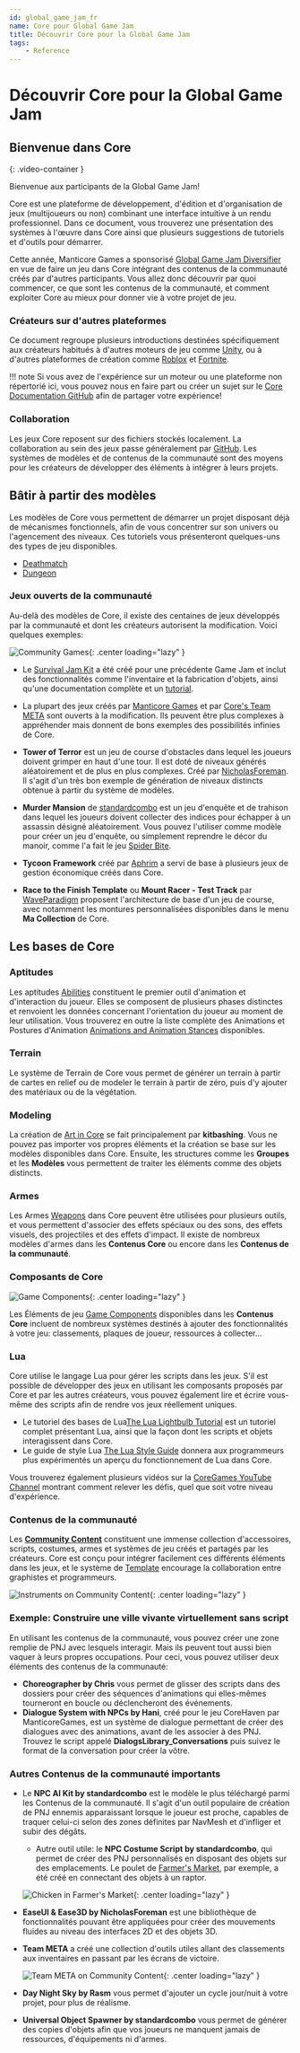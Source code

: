 ```yaml
---
id: global_game_jam_fr
name: Core pour Global Game Jam
title: Découvrir Core pour la Global Game Jam
tags:
    - Reference
---
```


# Découvrir Core pour la Global Game Jam

## Bienvenue dans Core

<lite-youtube videoid="fL6HMs9frgw" playlabel="GGJ Online (2021) Keynote and Theme Reveal Video"></lite-youtube>
{: .video-container }

Bienvenue aux participants de la Global Game Jam!

Core est une plateforme de développement, d'édition et d'organisation de jeux (multijoueurs ou non) combinant une interface intuitive à un rendu professionnel. Dans ce document, vous trouverez une présentation des systèmes à l'œuvre dans Core ainsi que plusieurs suggestions de tutoriels et d'outils pour démarrer.

Cette année, Manticore Games a sponsorisé [Global Game Jam Diversifier](https://globalgamejam.org/news/ggj-online-diversifiers) en vue de faire un jeu dans Core intégrant des contenus de la communauté créés par d'autres participants. Vous allez donc découvrir par quoi commencer, ce que sont les contenus de la communauté, et comment exploiter Core au mieux pour donner vie à votre projet de jeu.

### Créateurs sur d'autres plateformes

Ce document regroupe plusieurs introductions destinées spécifiquement aux créateurs habitués à d'autres moteurs de jeu comme [Unity](unity.md), ou à d'autres plateformes de création comme [Roblox](roblox.md) et [Fortnite](fortnite_creative.md).

!!! note
    Si vous avez de l'expérience sur un moteur ou une plateforme non répertorié ici, vous pouvez nous en faire part ou créer un sujet sur le [Core Documentation GitHub](https://github.com/ManticoreGamesInc/platform-documentation) afin de partager votre expérience!

### Collaboration

Les jeux Core reposent sur des fichiers stockés localement. La collaboration au sein des jeux passe généralement par [GitHub](github.md). Les systèmes de modèles et de contenus de la communauté sont des moyens pour les créateurs de développer des éléments à intégrer à leurs projets.

## Bâtir à partir des modèles

Les modèles de Core vous permettent de démarrer un projet disposant déjà de mécanismes fonctionnels, afin de vous concentrer sur son univers ou l'agencement des niveaux. Ces tutoriels vous présenteront quelques-uns des types de jeu disponibles.

- [Deathmatch](my_first_multiplayer_game.md)
- [Dungeon](first_game_rpg.md)

### Jeux ouverts de la communauté

Au-delà des modèles de Core, il existe des centaines de jeux développés par la communauté et dont les créateurs autorisent la modification. Voici quelques exemples:

![Community Games](../img/GGJ/GGJ_CommunityGames.png){: .center loading="lazy" }

- Le [Survival Jam Kit](survival_kit.md) a été créé pour une précédente Game Jam et inclut des fonctionnalités comme l'inventaire et la fabrication d'objets, ainsi qu'une documentation complète et un [tutorial](survival_tutorial.md).

- La plupart des jeux créés par [Manticore Games](https://www.coregames.com/user/37edf67a267b45bd8b93be513218b428) et par [Core's Team META](https://www.coregames.com/user/901b7628983c4c8db4282f24afeda57a) sont ouverts à la modification. Ils peuvent être plus complexes à appréhender mais donnent de bons exemples des possibilités infinies de Core.

- **Tower of Terror** est un jeu de course d'obstacles dans lequel les joueurs doivent grimper en haut d'une tour. Il est doté de niveaux générés aléatoirement et de plus en plus complexes. Créé par [NicholasForeman](https://medium.com/core-games/climbing-the-tower-90f9429f73e5). Il s'agit d'un très bon exemple de génération de niveaux distincts obtenue à partir du système de modèles.

- **Murder Mansion** de [standardcombo](https://www.coregames.com/user/b4c6e32137e54571814b5e8f27aa2fcd) est un jeu d'enquête et de trahison dans lequel les joueurs doivent collecter des indices pour échapper à un assassin désigné aléatoirement. Vous pouvez l'utiliser comme modèle pour créer un jeu d'enquête, ou simplement reprendre le décor du manoir, comme l'a fait le jeu [Spider Bite](https://www.coregames.com/games/bb231b/spider-bite).

- **Tycoon Framework** créé par [Aphrim](https://medium.com/core-games/a-rising-star-4db15f8709f4) a servi de base à plusieurs jeux de gestion économique créés dans Core.

- **Race to the Finish Template** ou **Mount Racer - Test Track** par [WaveParadigm](https://medium.com/core-games/know-when-to-roll-em-6a71a0d3be1b) proposent l'architecture de base d'un jeu de course, avec notamment les montures personnalisées disponibles dans le menu **Ma Collection** de Core.

## Les bases de Core

### Aptitudes

Les aptitudes [Abilities](abilities.md) constituent le premier outil d'animation et d'interaction du joueur. Elles se composent de plusieurs phases distinctes et renvoient les données concernant l'orientation du joueur au moment de leur utilisation. Vous trouverez en outre la liste complète des Animations et Postures d'Animation [Animations and Animation Stances](../api/animations.md) disponibles.

### Terrain

Le système de Terrain de Core vous permet de générer un terrain à partir de cartes en relief ou de modeler le terrain à partir de zéro, puis d'y ajouter des matériaux ou de la végétation.

### Modeling

La création de [Art in Core](art_reference.md) se fait principalement par **kitbashing**. Vous ne pouvez pas importer vos propres éléments et la création se base sur les modèles disponibles dans Core. Ensuite, les structures comme les **Groupes** et les **Modèles** vous permettent de traiter les éléments comme des objets distincts.

### Armes

Les Armes [Weapons](weapons.md) dans Core peuvent être utilisées pour plusieurs outils, et vous permettent d'associer des effets spéciaux ou des sons, des effets visuels, des projectiles et des effets d'impact. Il existe de nombreux modèles d'armes dans les **Contenus Core** ou encore dans les **Contenus de la communauté**.

### Composants de Core

![Game Components](../img/GGJ/GGJ_GameComponents.png){: .center loading="lazy" }

Les Éléments de jeu [Game Components](../api/components.md) disponibles dans les **Contenus Core** incluent de nombreux systèmes destinés à ajouter des fonctionnalités à votre jeu: classements, plaques de joueur, ressources à collecter...

### Lua

Core utilise le langage Lua pour gérer les scripts dans les jeux. S'il est possible de développer des jeux en utilisant les composants proposés par Core et par les autres créateurs, vous pouvez également lire et écrire vous-même des scripts afin de rendre vos jeux réellement uniques.

- Le tutoriel des bases de Lua[The Lua Lightbulb Tutorial](lua_basics_lightbulb.md) est un tutoriel complet présentant Lua, ainsi que la façon dont les scripts et objets interagissent dans Core.
- Le guide de style Lua [The Lua Style Guide](lua_style_guide.md) donnera aux programmeurs plus expérimentés un aperçu du fonctionnement de Lua dans Core.

Vous trouverez également plusieurs vidéos sur la [CoreGames YouTube Channel](https://www.youtube.com/channel/UCBPqo7cK1bktfRfMGAAqnbQ) montrant comment relever les défis, quel que soit votre niveau d'expérience.

### Contenus de la communauté

Les [**Community Content**](../getting_started/community_content.md) constituent une immense collection d'accessoires, scripts, costumes, armes et systèmes de jeu créés et partagés par les créateurs. Core est conçu pour intégrer facilement ces différents éléments dans les jeux, et le système de [Template](template_reference.md) encourage la collaboration entre graphistes et programmeurs.

![Instruments on Community Content](../img/GGJ/GGJ_CommunityContentInstruments.png){: .center loading="lazy" }

### Exemple: Construire une ville vivante virtuellement sans script

En utilisant les contenus de la communauté, vous pouvez créer une zone remplie de PNJ avec lesquels interagir. Mais ils peuvent tout aussi bien vaquer à leurs propres occupations. Pour ceci, vous pouvez utiliser deux éléments des contenus de la communauté:

- **Choreographer by Chris** vous permet de glisser des scripts dans des dossiers pour créer des séquences d'animations qui elles-mêmes tourneront en boucle ou déclencheront des événements.
- **Dialogue System with NPCs by Hani**, créé pour le jeu CoreHaven par ManticoreGames, est un système de dialogue permettant de créer des dialogues avec des animations, avant de les associer à des PNJ. Trouvez le script appelé **DialogsLibrary_Conversations** puis suivez le format de la conversation pour créer la vôtre.

### Autres Contenus de la communauté importants

- Le **NPC AI Kit by standardcombo** est le modèle le plus téléchargé parmi les Contenus de la communauté. Il s'agit d'un outil populaire de création de PNJ ennemis apparaissant lorsque le joueur est proche, capables de traquer celui-ci selon des zones définites par NavMesh et d'infliger et subir des dégâts.
    - Autre outil utile: le **NPC Costume Script by standardcombo**, qui permet de créer des PNJ personnalisés en disposant des objets sur des emplacements. Le poulet de [Farmer's Market](https://www.coregames.com/games/67442e/farmers-market), par exemple, a été créé en connectant des objets à un raptor.

    ![Chicken in Farmer's Market](../img/GGJ/GGJ_FarmersMarketChicken.png){: .center loading="lazy" }

- **EaseUI & Ease3D by NicholasForeman** est une bibliothèque de fonctionnalités pouvant être appliquées pour créer des mouvements fluides au niveau des interfaces 2D et des objets 3D.
- **Team META** a créé une collection d'outils utiles allant des classements aux inventaires en passant par les écrans de victoire.

    ![Team META on Community Content](../img/GGJ/GGJ_METACC.png){: .center loading="lazy" }

- **Day Night Sky by Rasm** vous permet d'ajouter un cycle jour/nuit à votre projet, pour plus de réalisme.

- **Universal Object Spawner by standardcombo** vous permet de générer des copies d'objets afin que vos joueurs ne manquent jamais de ressources, d'équipements ni d'armes.

